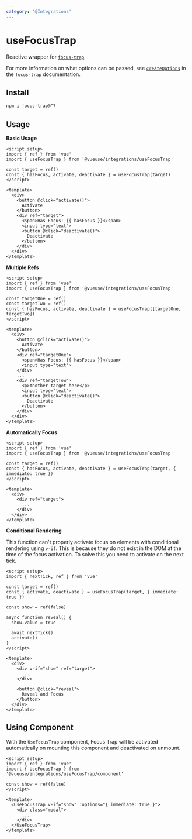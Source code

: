 ```yaml
---
category: '@Integrations'
---
```


# useFocusTrap

Reactive wrapper for [`focus-trap`](https://github.com/focus-trap/focus-trap).

For more information on what options can be passed, see [`createOptions`](https://github.com/focus-trap/focus-trap#createfocustrapelement-createoptions) in the `focus-trap` documentation.

## Install

```bash
npm i focus-trap@^7
```

## Usage

**Basic Usage**

```vue
<script setup>
import { ref } from 'vue'
import { useFocusTrap } from '@vueuse/integrations/useFocusTrap'

const target = ref()
const { hasFocus, activate, deactivate } = useFocusTrap(target)
</script>

<template>
  <div>
    <button @click="activate()">
      Activate
    </button>
    <div ref="target">
      <span>Has Focus: {{ hasFocus }}</span>
      <input type="text">
      <button @click="deactivate()">
        Deactivate
      </button>
    </div>
  </div>
</template>
```

**Multiple Refs**

```vue
<script setup>
import { ref } from 'vue'
import { useFocusTrap } from '@vueuse/integrations/useFocusTrap'

const targetOne = ref()
const targetTwo = ref()
const { hasFocus, activate, deactivate } = useFocusTrap([targetOne, targetTwo])
</script>

<template>
  <div>
    <button @click="activate()">
      Activate
    </button>
    <div ref="targetOne">
      <span>Has Focus: {{ hasFocus }}</span>
      <input type="text">
    </div>
    ...
    <div ref="targetTow">
      <p>Another target here</p>
      <input type="text">
      <button @click="deactivate()">
        Deactivate
      </button>
    </div>
  </div>
</template>
```

**Automatically Focus**

```vue
<script setup>
import { ref } from 'vue'
import { useFocusTrap } from '@vueuse/integrations/useFocusTrap'

const target = ref()
const { hasFocus, activate, deactivate } = useFocusTrap(target, { immediate: true })
</script>

<template>
  <div>
    <div ref="target">
      ...
    </div>
  </div>
</template>
```

**Conditional Rendering**

This function can't properly activate focus on elements with conditional rendering using `v-if`. This is because they do not exist in the DOM at the time of the focus activation. To solve this you need to activate on the next tick.

```vue
<script setup>
import { nextTick, ref } from 'vue'

const target = ref()
const { activate, deactivate } = useFocusTrap(target, { immediate: true })

const show = ref(false)

async function reveal() {
  show.value = true

  await nextTick()
  activate()
}
</script>

<template>
  <div>
    <div v-if="show" ref="target">
      ...
    </div>

    <button @click="reveal">
      Reveal and Focus
    </button>
  </div>
</template>
```

## Using Component

With the `UseFocusTrap` component, Focus Trap will be activated automatically on mounting this component and deactivated on unmount.

```vue
<script setup>
import { ref } from 'vue'
import { UseFocusTrap } from '@vueuse/integrations/useFocusTrap/component'

const show = ref(false)
</script>

<template>
  <UseFocusTrap v-if="show" :options="{ immediate: true }">
    <div class="modal">
      ...
    </div>
  </UseFocusTrap>
</template>
```
